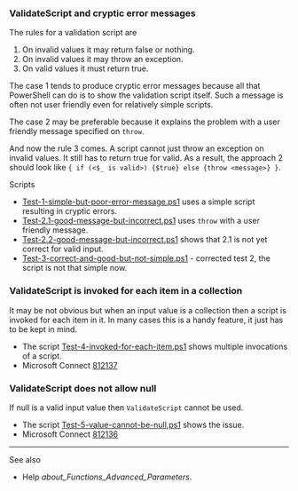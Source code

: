 
### ValidateScript and cryptic error messages

The rules for a validation script are

1. On invalid values it may return false or nothing.
2. On invalid values it may throw an exception.
3. On valid values it must return true.

The case 1 tends to produce cryptic error messages because all that PowerShell
can do is to show the validation script itself. Such a message is often not
user friendly even for relatively simple scripts.

The case 2 may be preferable because it explains the problem with a user
friendly message specified on `throw`.

And now the rule 3 comes. A script cannot just throw an exception on invalid
values. It still has to return true for valid. As a result, the approach 2
should look like `{ if (<$_ is valid>) {$true} else {throw <message>} }`.

Scripts

- [Test-1-simple-but-poor-error-message.ps1](Test-1-simple-but-poor-error-message.ps1) uses a simple script resulting in cryptic errors.
- [Test-2.1-good-message-but-incorrect.ps1](Test-2.1-good-message-but-incorrect.ps1) uses `throw` with a user friendly message.
- [Test-2.2-good-message-but-incorrect.ps1](Test-2.2-good-message-but-incorrect.ps1) shows that 2.1 is not yet correct for valid input.
- [Test-3-correct-and-good-but-not-simple.ps1](Test-3-correct-and-good-but-not-simple.ps1) - corrected test 2, the script is not that simple now.

### ValidateScript is invoked for each item in a collection

It may be not obvious but when an input value is a collection then a script is
invoked for each item in it. In many cases this is a handy feature, it just has
to be kept in mind.

- The script [Test-4-invoked-for-each-item.ps1](Test-4-invoked-for-each-item.ps1) shows multiple invocations of a script.
- Microsoft Connect [812137](https://connect.microsoft.com/PowerShell/feedback/details/812137)

### ValidateScript does not allow null

If null is a valid input value then `ValidateScript` cannot be used.

- The script [Test-5-value-cannot-be-null.ps1](Test-5-value-cannot-be-null.ps1) shows the issue.
- Microsoft Connect [812136](https://connect.microsoft.com/PowerShell/feedback/details/812136)

---

See also

- Help *about_Functions_Advanced_Parameters*.
